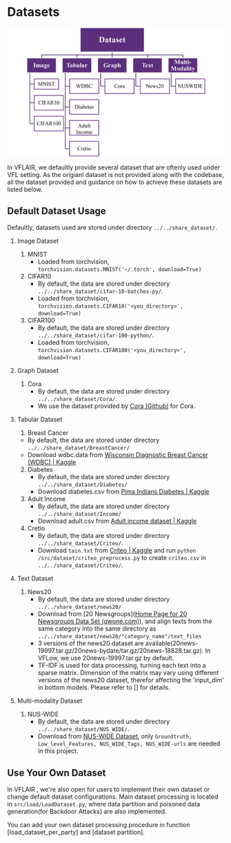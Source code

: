 # Datasets

 ![Datasets](figures/datasets.png)

In VFLAIR, we defaultly provide several dataset that are oftenly used under VFL setting. As the origianl dataset is not provided along with the codebase, all the dataset provided and guidance on how to achieve these datasets are listed below.

## Default Dataset Usage

  Defaultly, datasets used are stored under directory `../../share_dataset/`.

  1. Image Dataset

     1. MNIST
        * Loaded from torchvision, `torchvision.datasets.MNIST('~/.torch', download=True)`
     2. CIFAR10
        * By default, the data are stored under directory `../../share_dataset/cifar-10-batches-py/`.
        * Loaded from torchvision, `torchvision.datasets.CIFAR10('<you_directory>', download=True)`
     3. CIFAR100
        * By default, the data are stored under directory `../../share_dataset/cifar-100-python/`.
        * Loaded from torchvision, `torchvision.datasets.CIFAR100('<you_directory>', download=True)`

  2. Graph Dataset

     1. Cora
        * By default, the data are stored under directory `../../share_dataset/Cora/`.
        * We use the dataset provided by [Cora (Github)](https://github.com/hgh0545/Graph-Fraudster) for Cora.

  3. Tabular Dataset

     1. Breast Cancer

       * By default, the data are stored under directory `../../share_dataset/BreastCancer/`
       * Download wdbc.data from [Wisconsin Diagnostic Breast Cancer (WDBC) | Kaggle](https://www.kaggle.com/datasets/mohaiminul101/wisconsin-diagnostic-breast-cancer-wdbc)

     2. Diabetes
        * By default, the data are stored under directory `../../share_dataset/Diabetes/`
        * Download diabetes.csv from [Pima Indians Diabetes | Kaggle](https://www.kaggle.com/datasets/uciml/pima-indians-diabetes-database)
     3. Adult Income
        * By default, the data are stored under directory `../../share_dataset/Income/`
        * Download adult.csv from [Adult income dataset | Kaggle](https://www.kaggle.com/datasets/wenruliu/adult-income-dataset)
      4. Cretio
         * By default, the data are stored under directory `../../share_dataset/Criteo/`.
         * Download `tain.txt` from [Criteo | Kaggle](https://www.kaggle.com/datasets/mrkmakr/criteo-dataset) and run `python /src/dataset/criteo_preprocess.py` to create `criteo.csv` in `../../share_dataset/Criteo/`.

  4. Text Dataset

     1. News20
        * By default, the data are stored under directory `../../share_dataset/news20/`
        * Download from [20 Newsgroups]([Home Page for 20 Newsgroups Data Set (qwone.com)](http://qwone.com/~jason/20Newsgroups/)), and align texts from the same category into the same directory as `../../share_dataset/news20/"category_name"/text_files`
        * 3 versions of the news20 dataset are available(20news-19997.tar.gz/20news-bydate/tar.gz/20news-18828.tar.gz). In VFLow, we use 20news-19997.tar.gz by default.
        * TF-IDF is used for data processing, turning each text into a sparse matrix. Dimension of the matrix may vary using different versions of the news20 dataset, therefor affecting the 'input_dim' in bottom models. Please refer to [] for details. 

  5. Multi-modality Dataset

     1. NUS-WIDE
        * By default, the data are stored under directory `../../share_dataset/NUS_WIDE/`.
        * Download from [NUS-WIDE Dataset](https://lms.comp.nus.edu.sg/wp-content/uploads/2019/research/nuswide/NUS-WIDE.html), only `Groundtruth, Low_level_Features, NUS_WIDE_Tags, NUS_WIDE-urls` are needed in this project.



## Use Your Own Dataset

In VFLAIR , we're also open for users to implement their own dataset or change default dataset configurations. Main dataset processing is located in `src/load/LoadDataset.py`, where data partition and poisoned data generation(for Backdoor Attacks) are also implemented.

You can add your own dataset processing procedure in function [load_dataset_per_party] and [dataset partition].

